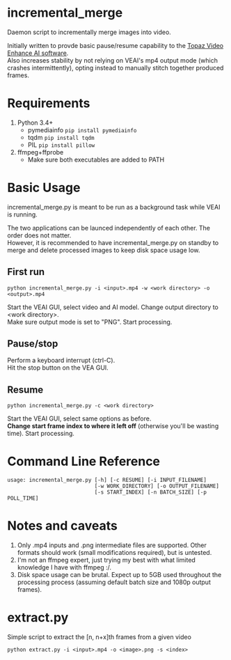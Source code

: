 # incremental_merge
Daemon script to incrementally merge images into video.

Initially written to provde basic pause/resume capability to the [Topaz Video Enhance AI software](https://topazlabs.com/video-enhance-ai/).\
Also increases stability by not relying on VEAI's mp4 output mode (which crashes intermittently), opting instead to manually stitch together produced frames.

Requirements
============
1. Python 3.4+
    * pymediainfo `pip install pymediainfo`
    * tqdm `pip install tqdm`
    * PIL `pip install pillow`
2. ffmpeg+ffprobe
    * Make sure both executables are added to PATH

Basic Usage
===========
incremental_merge.py is meant to be run as a background task while VEAI is running.

The two applications can be launced independently of each other. The order does not matter.\
However, it is recommended to have incremental_merge.py on standby to merge and delete processed images to keep disk space usage low.

First run
---------
```
python incremental_merge.py -i <input>.mp4 -w <work directory> -o <output>.mp4
```
Start the VEAI GUI, select video and AI model. Change output directory to \<work directory\>. \
Make sure output mode is set to "PNG". Start processing.

Pause/stop
----------
Perform a keyboard interrupt (ctrl-C).\
Hit the stop button on the VEA GUI.

Resume
------
```
python incremental_merge.py -c <work directory>
```
Start the VEAI GUI, select same options as before.\
**Change start frame index to where it left off** (otherwise you'll be wasting time). Start processing.

Command Line Reference
======================
```
usage: incremental_merge.py [-h] [-c RESUME] [-i INPUT_FILENAME]
                            [-w WORK_DIRECTORY] [-o OUTPUT_FILENAME]
                            [-s START_INDEX] [-n BATCH_SIZE] [-p POLL_TIME]
```

Notes and caveats
=================
1. Only .mp4 inputs and .png intermediate files are supported. Other formats should work (small modifications required), but is untested.
2. I'm not an ffmpeg expert, just trying my best with what limited knowledge I have with ffmpeg :/.
3. Disk space usage can be brutal. Expect up to 5GB used throughout the processing process (assuming default batch size and 1080p output frames).

extract.py
==========
Simple script to extract the [n, n+x]th frames from a given video
```
python extract.py -i <input>.mp4 -o <image>.png -s <index>
```
